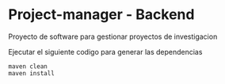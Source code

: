 # Project-manager - Backend
Proyecto de software para gestionar proyectos de investigacion
 
Ejecutar el siguiente codigo para generar las dependencias
 
```
maven clean
maven install
